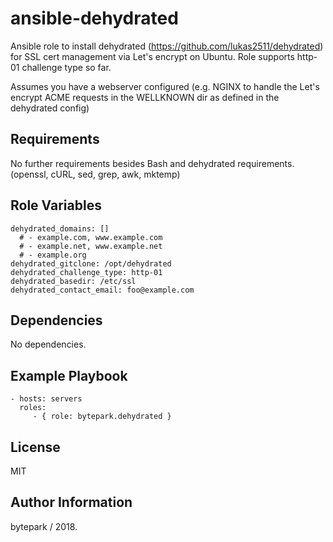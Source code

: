 ansible-dehydrated
=========

Ansible role to install dehydrated (https://github.com/lukas2511/dehydrated) for SSL cert management via Let's encrypt on Ubuntu.
Role supports http-01 challenge type so far.

Assumes you have a webserver configured 
(e.g. NGINX to handle the Let's encrypt ACME requests in the WELLKNOWN dir as defined in the dehydrated config)


Requirements
------------

No further requirements besides Bash and dehydrated requirements.
(openssl,  cURL, sed, grep, awk, mktemp)

Role Variables
--------------

```
dehydrated_domains: []
  # - example.com, www.example.com
  # - example.net, www.example.net
  # - example.org
dehydrated_gitclone: /opt/dehydrated
dehydrated_challenge_type: http-01
dehydrated_basedir: /etc/ssl
dehydrated_contact_email: foo@example.com
```

Dependencies
------------

No dependencies.

Example Playbook
----------------

    - hosts: servers
      roles:
         - { role: bytepark.dehydrated }

License
-------

MIT

Author Information
------------------

bytepark / 2018.
